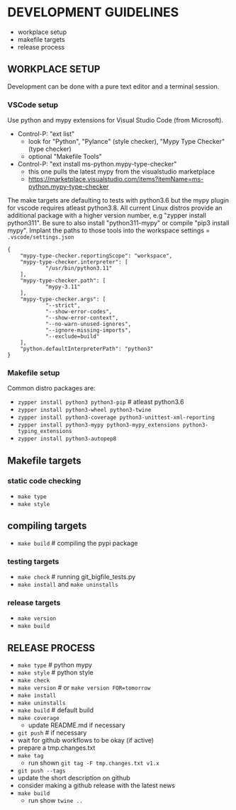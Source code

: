 # DEVELOPMENT GUIDELINES

* workplace setup
* makefile targets
* release process

## WORKPLACE SETUP

Development can be done with a pure text editor and a terminal session.

### VSCode setup

Use python and mypy extensions for Visual Studio Code (from Microsoft).

* Control-P: "ext list"
  * look for "Python", "Pylance" (style checker), "Mypy Type Checker" (type checker)
  * optional "Makefile Tools"
* Control-P: "ext install ms-python.mypy-type-checker"
  * this one pulls the latest mypy from the visualstudio marketplace
  * https://marketplace.visualstudio.com/items?itemName=ms-python.mypy-type-checker

The make targets are defaulting to tests with python3.6 but the mypy plugin
for vscode requires atleast python3.8. All current Linux distros provide an
additional package with a higher version number, e.g "zypper install python311".
Be sure to also install "python311-mypy" or compile "pip3 install mypy". 
Implant the paths to those tools into the workspace settings = `.vscode/settings.json`

    {
        "mypy-type-checker.reportingScope": "workspace",
        "mypy-type-checker.interpreter": [
                "/usr/bin/python3.11"
        ],
        "mypy-type-checker.path": [
                "mypy-3.11"
        ],
        "mypy-type-checker.args": [
                "--strict",
                "--show-error-codes",
                "--show-error-context",
                "--no-warn-unused-ignores",
                "--ignore-missing-imports",
                "--exclude=build"
        ],
        "python.defaultInterpreterPath": "python3"
    }

### Makefile setup

Common distro packages are:
* `zypper install python3 python3-pip` # atleast python3.6
* `zypper install python3-wheel python3-twine`
* `zypper install python3-coverage python3-unittest-xml-reporting`
* `zypper install python3-mypy python3-mypy_extensions python3-typing_extensions`
* `zypper install python3-autopep8`

## Makefile targets

### static code checking

* `make type`
* `make style`

## compiling targets

* `make build` # compiling the pypi package

### testing targets

* `make check` # running git_bigfile_tests.py 
* `make install` and `make uninstalls`

### release targets

* `make version`
* `make build`

## RELEASE PROCESS

* `make type`   # python mypy
* `make style`  # python style
* `make check`
* `make version` # or `make version FOR=tomorrow`
* `make install` 
* `make uninstalls`
* `make build` # default build
* `make coverage`
   * update README.md if necessary
* `git push` # if necessary
* wait for github workflows to be okay (if active)
* prepare a tmp.changes.txt 
* `make tag`
   * run shown `git tag -F tmp.changes.txt v1.x` 
* `git push --tags`
* update the short description on github
* consider making a github release with the latest news
* `make build`
  * run show `twine ..`
